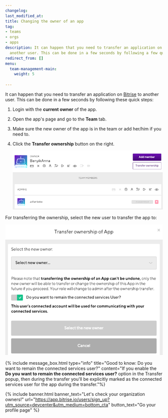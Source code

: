 ```yaml
---
changelog:
last_modified_at:
title: Changing the owner of an app
tag:
- teams
- orgs
- apps
description: It can happen that you need to transfer an application on Bitrise to
  another user. This can be done in a few seconds by following a few quick steps.
redirect_from: []
menu:
  team-management-main:
    weight: 5

---
```

It can happen that you need to transfer an application on [Bitrise](https://www.bitrise.io) to another user. This can be done in a few seconds by following these quick steps:

1. Login with the **current owner** of the app.
2. Open the app's page and go to the **Team** tab.
3. Make sure the new owner of the app is in the team or add her/him if you need to.
4. Click the **Transfer ownership** button on the right.

   ![](/img/change-role.png)

For transferring the ownership, select the new user to transfer the app to:

![](/img/select-owner.png)

{% include message_box.html type="info" title="Good to know: Do you want to remain the connected services user?" content="If you enable the **Do you want to remain the connected services user?** option in the Transfer popup, then during the transfer you'll be explicitly marked as the connected services user for the app during the transfer."%}

{% include banner.html banner_text="Let's check your organization owners!" url="https://app.bitrise.io/users/sign_up?utm_source=devcenter&utm_medium=bottom_cta" button_text="Go your profile page" %}